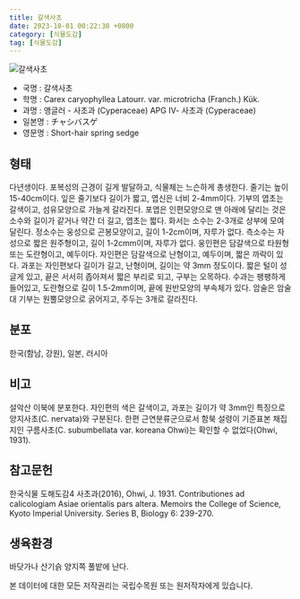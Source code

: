 ```yaml
---
title: 갈색사초
date: 2023-10-01 00:22:30 +0800
category: [식물도감]
tag: [식물도감]
---
```




![갈색사초](/fileUpload/plants/basic/Cyperaceae/Carex/4739/1_th2.JPG)
- 국명 : 갈색사초
- 학명 : Carex caryophyllea Latourr. var. microtricha (Franch.) Kük.
- 과명 : 앵글러 - 사초과 (Cyperaceae) APG Ⅳ- 사초과 (Cyperaceae)
- 일본명 : チャシバスゲ
- 영문명 : Short-hair spring sedge


## 형태
다년생이다. 포복성의 근경이 길게 발달하고, 식물체는 느슨하게 총생한다. 줄기는 높이 15-40cm이다. 잎은 줄기보다 길이가 짧고, 엽신은 너비 2-4mm이다. 기부의 엽초는 갈색이고, 섬유모양으로 가늘게 갈라진다. 포엽은 인편모양으로 맨 아래에 달리는 것은 소수와 길이가 같거나 약간 더 길고, 엽초는 짧다. 화서는 소수는 2-3개로 상부에 모여 달린다. 정소수는 웅성으로 곤봉모양이고, 길이 1-2cm이며, 자루가 없다. 측소수는 자성으로 짧은 원주형이고, 길이 1-2cmm이며, 자루가 없다. 웅인편은 담갈색으로 타원형 또는 도란형이고, 예두이다. 자인편은 담갈색으로 난형이고, 예두이며, 짧은 까락이 있다. 과포는 자인편보다 길이가 길고, 난형이며, 길이는 약 3mm 정도이다. 짧은 털이 성글게 있고, 끝은 서서히 좁아져서 짧은 부리로 되고, 구부는 오목하다. 수과는 팽팽하게 들어있고, 도란형으로 길이 1.5-2mm이며, 끝에 원반모양의 부속체가 있다. 암술은 암술대 기부는 원뿔모양으로 굵어지고, 주두는 3개로 갈라진다.
## 분포
한국(함남, 강원), 일본, 러시아
## 비고
설악산 이북에 분포한다. 자인편의 색은 갈색이고, 과포는 길이가 약 3mm인 특징으로 양지사초(C. nervata)와 구분된다. 한편 근연분류군으로서 함북 설령이 기준표본 채집지인 구름사초(C. subumbellata var. koreana Ohwi)는 확인할 수 없었다(Ohwi, 1931).
## 참고문헌
한국식물 도해도감4 사초과(2016), Ohwi, J. 1931. Contributiones ad calicologiam Asiae orientalis pars altera. Memoirs the College of Science, Kyoto Imperial University. Series B, Biology 6: 239-270.
## 생육환경
바닷가나 산기슭 양지쪽 풀밭에 난다.






본 데이터에 대한 모든 저작권리는 국립수목원 또는 원저작자에게 있습니다.
